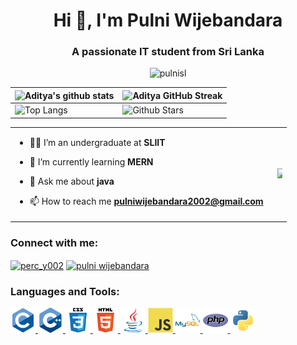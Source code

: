 <h1 align="center">Hi 👋, I'm Pulni Wijebandara</h1>
<h3 align="center">A passionate IT student from Sri Lanka</h3>

<p align="center"> <img src="https://komarev.com/ghpvc/?username=pulnisl&label=Profile%20views&color=0e75b6&style=flat" alt="pulnisl" /> </p>



| ![Aditya's github stats](https://github-readme-stats.vercel.app/api?username=PulniSL&show_icons=true&theme=tokyonight) | ![Aditya GitHub Streak](https://github-readme-streak-stats.herokuapp.com/?user=PulniSL&theme=tokyonight) |
| --- | --- |
| ![Top Langs](https://github-readme-stats.vercel.app/api/top-langs/?username=PulniSL&theme=tokyonight) | ![Github Stars](https://github-readme-stats.vercel.app/api?username=PulniSL&show_icons=true&locale=en&count_private=true&hide_rank=true&custom_title=My%20GitHub%20Stats&disable_animations=true&theme=tokyonight) |



<table >
  <tr>
    <td>
      
- 👩‍🎓 I’m an undergraduate at **SLIIT**

- 🌱 I’m currently learning **MERN**

- 💬 Ask me about **java**

- 📫 How to reach me **pulniwijebandara2002@gmail.com**
     </td>
     <td>
       <img align="right" width=50% length=50% src="https://camo.githubusercontent.com/691cdc5f9c4dc0e88650b97d480af9237d9422963bd1184f95e00087d3aa8bbd/68747470733a2f2f692e696d6775722e636f6d2f72486c456444712e676966"><br>
     </td>
  </tr>

</table>


<h3 align="left">Connect with me:</h3>
<p align="left">
<a href="https://instagram.com/perc_y002" target="blank"><img align="center" src="https://raw.githubusercontent.com/rahuldkjain/github-profile-readme-generator/master/src/images/icons/Social/instagram.svg" alt="perc_y002" height="30" width="40" /></a>
<a href="https://www.linkedin.com/in/pulni-wijebandara-9a46292a4/" target="blank"><img align="center" src=https://c.tenor.com/-UygBh3nnfEAAAAM/coding.gif alt="pulni wijebandara" height="30" width="40" /></a>
</p>

<h3 align="left">Languages and Tools:</h3>
<p align="left"> <a href="https://www.cprogramming.com/" target="_blank" rel="noreferrer"> <img src="https://raw.githubusercontent.com/devicons/devicon/master/icons/c/c-original.svg" alt="c" width="40" height="40"/> </a> <a href="https://www.w3schools.com/cpp/" target="_blank" rel="noreferrer"> <img src="https://raw.githubusercontent.com/devicons/devicon/master/icons/cplusplus/cplusplus-original.svg" alt="cplusplus" width="40" height="40"/> </a> <a href="https://www.w3schools.com/css/" target="_blank" rel="noreferrer"> <img src="https://raw.githubusercontent.com/devicons/devicon/master/icons/css3/css3-original-wordmark.svg" alt="css3" width="40" height="40"/> </a> <a href="https://www.w3.org/html/" target="_blank" rel="noreferrer"> <img src="https://raw.githubusercontent.com/devicons/devicon/master/icons/html5/html5-original-wordmark.svg" alt="html5" width="40" height="40"/> </a> <a href="https://www.java.com" target="_blank" rel="noreferrer"> <img src="https://raw.githubusercontent.com/devicons/devicon/master/icons/java/java-original.svg" alt="java" width="40" height="40"/> </a> <a href="https://developer.mozilla.org/en-US/docs/Web/JavaScript" target="_blank" rel="noreferrer"> <img src="https://raw.githubusercontent.com/devicons/devicon/master/icons/javascript/javascript-original.svg" alt="javascript" width="40" height="40"/> </a> <a href="https://www.mysql.com/" target="_blank" rel="noreferrer"> <img src="https://raw.githubusercontent.com/devicons/devicon/master/icons/mysql/mysql-original-wordmark.svg" alt="mysql" width="40" height="40"/> </a> <a href="https://www.php.net" target="_blank" rel="noreferrer"> <img src="https://raw.githubusercontent.com/devicons/devicon/master/icons/php/php-original.svg" alt="php" width="40" height="40"/> </a> <a href="https://www.python.org" target="_blank" rel="noreferrer"> <img src="https://raw.githubusercontent.com/devicons/devicon/master/icons/python/python-original.svg" alt="python" width="40" height="40"/> </a> </p>
